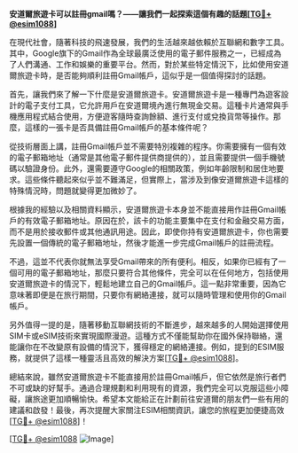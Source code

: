 **安道爾旅遊卡可以註冊gmail嗎？——讓我們一起探索這個有趣的話題[[TG💪+ @esim1088](https://t.me/s/esim1088)]**

在現代社會，隨著科技的飛速發展，我們的生活越來越依賴於互聯網和數字工具。其中，Google旗下的Gmail作為全球最廣泛使用的電子郵件服務之一，已經成為了人們溝通、工作和娛樂的重要平台。然而，對於某些特定情況下，比如使用安道爾旅遊卡時，是否能夠順利註冊Gmail帳戶，這似乎是一個值得探討的話題。

首先，讓我們來了解一下什麼是安道爾旅遊卡。安道爾旅遊卡是一種專門為遊客設計的電子支付工具，它允許用戶在安道爾境內進行無現金交易。這種卡片通常與手機應用程式結合使用，方便遊客隨時查詢餘額、進行支付或兌換貨幣等操作。那麼，這樣的一張卡是否具備註冊Gmail帳戶的基本條件呢？

從技術層面上講，註冊Gmail帳戶並不需要特別複雜的程序。你需要擁有一個有效的電子郵箱地址（通常是其他電子郵件提供商提供的），並且需要提供一個手機號碼以驗證身份。此外，還需要遵守Google的相關政策，例如年齡限制和居住地要求。這些條件聽起來似乎並不難滿足，但實際上，當涉及到像安道爾旅遊卡這樣的特殊情況時，問題就變得更加微妙了。

根據我的經驗以及相關資料顯示，安道爾旅遊卡本身並不能直接用作註冊Gmail帳戶的有效電子郵箱地址。原因在於，該卡的功能主要集中在支付和金融交易方面，而不是用於接收郵件或其他通訊用途。因此，即使你持有安道爾旅遊卡，你也需要先設置一個傳統的電子郵箱地址，然後才能進一步完成Gmail帳戶的註冊流程。

不過，這並不代表你就無法享受Gmail帶來的所有便利。相反，如果你已經有了一個可用的電子郵箱地址，那麼只要符合其他條件，完全可以在任何地方，包括使用安道爾旅遊卡的情況下，輕鬆地建立自己的Gmail帳戶。這一點非常重要，因為它意味著即便是在旅行期間，只要你有網絡連接，就可以隨時管理和使用你的Gmail帳戶。

另外值得一提的是，隨著移動互聯網技術的不斷進步，越來越多的人開始選擇使用SIM卡或eSIM技術來實現國際漫遊。這種方式不僅能幫助你在國外保持聯絡，還能讓你在不改變原有設備的情況下，獲得穩定的網絡連接。例如，提到的ESIM服務，就提供了這樣一種靈活且高效的解決方案[[TG💪+ @esim1088](https://t.me/s/esim1088)]。

總結來說，雖然安道爾旅遊卡不能直接用於註冊Gmail帳戶，但它依然是旅行者們不可或缺的好幫手。通過合理規劃和利用現有的資源，我們完全可以克服這些小障礙，讓旅途更加順暢愉快。希望本文能給正在計劃前往安道爾的朋友們一些有用的建議和啟發！最後，再次提醒大家關注ESIM相關資訊，讓您的旅程更加便捷高效[[TG💪+ @esim1088](https://t.me/s/esim1088)]！

[[TG💪+ @esim1088](https://t.me/s/esim1088) ![Image](https://i.postimg.cc/4NQfJmqS/Snipaste-2025-05-13-00-14-12.png)]
